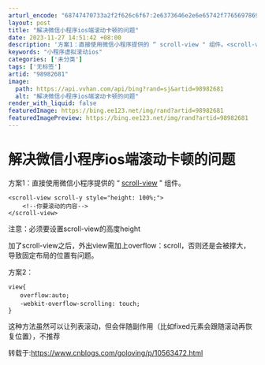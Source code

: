 ```yaml
---
arturl_encode: "68747470733a2f2f626c6f67:2e6373646e2e6e65742f77656978696e5f3330323934303231:2f61727469636c652f64657461696c732f3938393832363831"
layout: post
title: "解决微信小程序ios端滚动卡顿的问题"
date: 2023-11-27 14:51:42 +08:00
description: '方案1：直接使用微信小程序提供的 “ scroll-view " 组件。<scroll-view s'
keywords: "小程序虚拟滚动ios"
categories: ['未分类']
tags: ['无标签']
artid: "98982681"
image:
  path: https://api.vvhan.com/api/bing?rand=sj&artid=98982681
  alt: "解决微信小程序ios端滚动卡顿的问题"
render_with_liquid: false
featuredImage: https://bing.ee123.net/img/rand?artid=98982681
featuredImagePreview: https://bing.ee123.net/img/rand?artid=98982681
---
```


# 解决微信小程序ios端滚动卡顿的问题

方案1：直接使用微信小程序提供的 “
[scroll-view](https://mp.weixin.qq.com/debug/wxadoc/dev/component/scroll-view.html)
" 组件。

```
<scroll-view scroll-y style="height: 100%;">
    <!--你要滚动的内容-->
</scroll-view>
```

注意：必须要设置scroll-view的高度height

加了scroll-view之后，外出view需加上overflow：scroll，否则还是会被撑大，导致固定布局的位置有问题。

方案2：

```
view{
　　overflow:auto;
　　-webkit-overflow-scrolling: touch;
}
```

这种方法虽然可以让列表滚动，但会伴随副作用（比如fixed元素会跟随滚动再恢复位置），不推荐

转载于:https://www.cnblogs.com/goloving/p/10563472.html